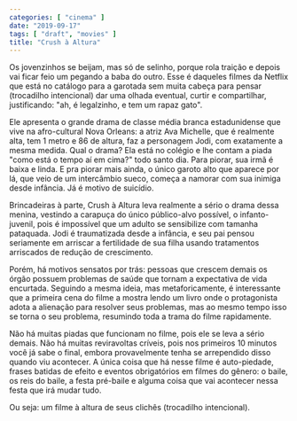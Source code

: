```yaml
---
categories: [ "cinema" ]
date: "2019-09-17"
tags: [ "draft", "movies" ]
title: "Crush à Altura"
---
```

Os jovenzinhos se beijam, mas só de selinho, porque rola traição e
depois vai ficar feio um pegando a baba do outro. Esse é daqueles filmes
da Netflix que está no catálogo para a garotada sem muita cabeça
para pensar (trocadilho intencional) dar uma olhada eventual, curtir e
compartilhar, justificando: "ah, é legalzinho, e tem um rapaz gato".

Ele apresenta o grande drama de classe média branca estadunidense que
vive na afro-cultural Nova Orleans: a atriz Ava Michelle, que é realmente
alta, tem 1 metro e 86 de altura, faz a personagem Jodi, com exatamente
a mesma medida. Qual o drama? Ela está no colégio e lhe contam a
piada "como está o tempo aí em cima?" todo santo dia. Para piorar,
sua irmã é baixa e linda. E pra piorar mais ainda, o único garoto
alto que aparece por lá, que veio de um intercâmbio sueco, começa a
namorar com sua inimiga desde infância. Já é motivo de suicídio.

Brincadeiras à parte, Crush à Altura leva realmente a sério o drama
dessa menina, vestindo a carapuça do único público-alvo possível,
o infanto-juvenil, pois é impossível que um adulto se sensibilize
com tamanha pataquada. Jodi é traumatizada desde a infância, e seu
pai pensou seriamente em arriscar a fertilidade de sua filha usando
tratamentos arriscados de redução de crescimento.

Porém, há motivos sensatos por trás: pessoas que crescem demais os
órgão possuem problemas de saúde que tornam a expectativa de vida
encurtada. Seguindo a mesma ideia, mas metaforicamente, é interessante
que a primeira cena do filme a mostra lendo um livro onde o protagonista
adota a alienação para resolver seus problemas, mas ao mesmo tempo isso
se torna o seu problema, resumindo toda a trama do filme rapidamente.

Não há muitas piadas que funcionam no filme, pois ele se leva a sério
demais. Não há muitas reviravoltas críveis, pois nos primeiros
10 minutos você já sabe o final, embora provavelmente tenha se
arrependido disso quando viu acontecer. A única coisa que há nesse
filme é auto-piedade, frases batidas de efeito e eventos obrigatórios
em filmes do gênero: o baile, os reis do baile, a festa pré-baile e
alguma coisa que vai acontecer nessa festa que irá mudar tudo.

Ou seja: um filme à altura de seus clichês (trocadilho intencional).
